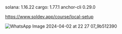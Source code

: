 solana: 1.16.22
cargo: 1.77.1
anchor-cli 0.29.0

https://www.soldev.app/course/local-setup

![WhatsApp Image 2024-04-02 at 22 27 07_9b512390](https://github.com/smitjiwani/sol-proj/assets/78549024/0c7bfcc0-7589-442c-a5c3-776280762f74)
